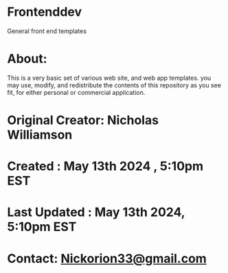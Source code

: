 # Frontenddev
General front end templates
# About:
   This is a very basic set of various web site, and web app templates.  you may use, modify, and redistribute the contents of this repository as you see fit, for either personal or commercial application.
# Original Creator: Nicholas Williamson
# Created : May 13th 2024 , 5:10pm EST
# Last Updated : May 13th 2024, 5:10pm EST

# Contact: Nickorion33@gmail.com 
